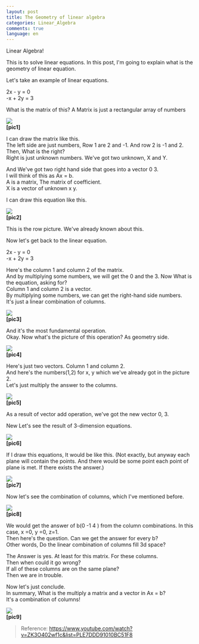 ```yaml
---
layout: post
title: The Geometry of linear algebra
categories: Linear_Algebra
comments: true
language: en
---
```


Linear Algebra!

This is to solve linear equations.
In this post, I'm going to explain what is the geometry of linear equation.

Let's take an example of linear equations.

2x - y = 0  
-x + 2y = 3

What is the matrix of this?
A Matrix is just a rectangular array of numbers

![](/assets/img/linear0/Lec1_1.jpg)  
**[pic1]**

I can draw the matrix like this.  
The left side are just numbers, Row 1 are 2 and -1. And row 2 is -1 and 2.  
Then, What is the right?  
Right is just unknown numbers. We've got two unknown, X and Y.  

And We've got two right hand side that goes into a vector 0 3.  
I will think of this as Ax = b.  
A is a matrix, The matrix of coefficient.  
X is a vector of unknown x y.  

I can draw this equation like this.

![](/assets/img/linear0/Lec1_2.jpg)  
**[pic2]**

This is the row picture. We've already known about this.

Now let's get back to the linear equation.

2x - y = 0  
-x + 2y = 3

Here's the column 1 and column 2 of the matrix.  
And by multiplying some numbers, we will get the 0 and the 3. Now What is the equation, asking for?  
Column 1 and column 2 is a vector.  
By multiplying some numbers, we can get the right-hand side numbers.  
It's just a linear combination of columns.

![](/assets/img/linear0/Lec1_3.jpg)  
**[pic3]**

And it's the most fundamental operation.  
Okay. Now what's the picture of this operation? As geometry side.


![](/assets/img/linear0/Lec1_pic4.jpg)  
**[pic4]**

Here's just two vectors. Column 1 and column 2.  
And here's the numbers(1,2) for x, y which we've already got in the picture 2.  
Let's just multiply the answer to the columns.


![](/assets/img/linear0/Lec1_pic5.jpg)  
**[pic5]**

As a result of vector add operation, we've got the new vector 0, 3.

New Let's see the result of 3-dimension equations.


![](/assets/img/linear0/Lec1_pic6.jpg)  
**[pic6]**

If I draw this equations, It would be like this. (Not exactly, but anyway each plane will contain the points. And there would be some point each point of plane is met. If there exists the answer.)


![](/assets/img/linear0/Lec1_pic7.jpg)  
**[pic7]**

Now let's see the combination of columns, which I've mentioned before.


![](/assets/img/linear0/Lec1_pic8.jpg)  
**[pic8]**

We would get the answer of b(0 -1 4 ) from the column combinations. In this case, x =0, y =0, z=1.  
Then here's the question. Can we get the answer for every b?  
Other words, Do the linear combination of columns fill 3d space?

The Answer is yes. At least for this matrix. For these columns.  
Then when could it go wrong?  
If all of these columns are on the same plane?  
Then we are in trouble.

Now let's just conclude.  
In summary, What is the multiply a matrix and a vector in Ax = b?  
It's a combination of columns!


![](/assets/img/linear0/Lec1_pic9.jpg)  
**[pic9]**


> Reference: https://www.youtube.com/watch?v=ZK3O402wf1c&list=PLE7DDD91010BC51F8